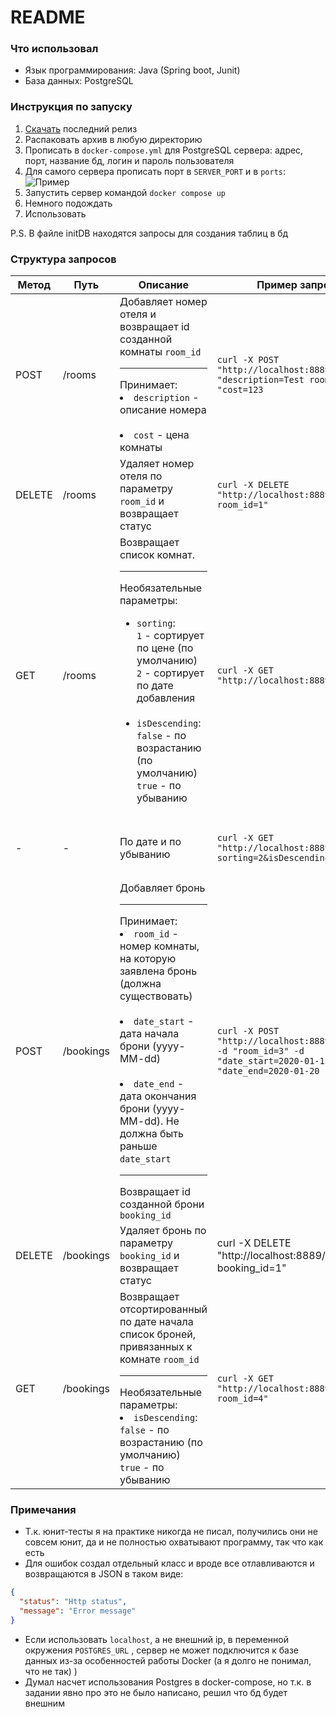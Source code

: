 # README

### Что использовал
- Язык программирования: Java (Spring boot, Junit)
- База данных: PostgreSQL

### Инструкция по запуску
1. [Скачать](https://github.com/MartellX/avito-tech-task/releases/latest) последний релиз
2. Распаковать архив в любую директорию
3. Прописать в `docker-compose.yml` для PostgreSQL сервера: адрес, порт, название бд, логин и пароль пользователя
4. Для самого сервера прописать порт в `SERVER_PORT` и в `ports`: ![Пример](https://i.imgur.com/apbbtE5.png)
5. Запустить сервер командой `docker compose up`
6. Немного подождать
7. Использовать

P.S. В файле initDB находятся запросы для создания таблиц в бд

### Структура запросов
Метод | Путь | Описание | Пример запроса | Пример ответа
------|------|----------|----------------|--------------
POST|/rooms|Добавляет номер отеля и возвращает id созданной комнаты `room_id` <br><hr> Принимает:<br><li>`description` - описание номера</li><br><li>`cost` - цена комнаты</li>| `curl -X POST "http://localhost:8889/rooms" -d "description=Test room" -d "cost=123`|``` {"room_id": 77}```|
DELETE|/rooms|Удаляет номер отеля по параметру `room_id` и возвращает статус| `curl -X DELETE "http://localhost:8889/rooms?room_id=1"` | ```{"status":"OK","message":"Deleted successfully"} ``` |
GET|/rooms|Возвращает список комнат.<br><hr> Необязательные параметры: <br><ul> <li>`sorting`: <br> `1` - сортирует по цене (по умолчанию) <br> `2` - сортирует по дате добавления</li><br> <li>`isDescending`: `false` - по возрастанию (по умолчанию) <br> `true` - по убыванию</li> </ul>| `curl -X GET "http://localhost:8889/rooms"` | ```[{"description":"Test 3","cost":100.0,"room_id":5},{"description":"Test 1","cost":254.0,"room_id":3},{"description":"Test 2","cost":1200.0,"room_id":4}] ```
-|-|По дате и по убыванию | `curl -X GET "http://localhost:8889/rooms?sorting=2&isDescending=true"`|```[{"description":"Test 3","cost":100.0,"room_id":5},{"description":"Test 2","cost":1200.0,"room_id":4},{"description":"Test 1","cost":254.0,"room_id":3}] ```
POST|/bookings|Добавляет бронь<br><hr>Принимает:<br><li>`room_id` - номер комнаты, на которую заявлена бронь (должна существовать)</li><br><li>`date_start` - дата начала брони (yyyy-MM-dd)</li><br><li>`date_end` - дата окончания брони (yyyy-MM-dd). Не должна быть раньше `date_start` </li><hr>Возвращает id созданной брони `booking_id`| `curl -X POST "http://localhost:8889/bookings" -d "room_id=3" -d "date_start=2020-01-15" -d "date_end=2020-01-20`|`{"booking_id":2}`
DELETE|/bookings|Удаляет бронь по параметру `booking_id` и возвращает статус| curl -X DELETE "http://localhost:8889/?booking_id=1"| `{"status":"OK","message":"Deleted successfully"}`
GET|/bookings|Возвращает отсортированный по дате начала список броней, привязанных к комнате `room_id` <hr>Необязательные параметры: <li>`isDescending`: `false` - по возрастанию (по умолчанию) <br> `true` - по убыванию</li> | `curl -X GET "http://localhost:8889/bookings?room_id=4"`|`[{"booking_id":5,"date_start":"2021-01-11","date_end":"2021-01-24"},{"booking_id":3,"date_start":"2021-01-14","date_end":"2021-01-19"},{"booking_id":4,"date_start":"2021-01-17","date_end":"2021-01-19"}]`

### Примечания

- Т.к. юнит-тесты я на практике никогда не писал, получились они не совсем юнит, да и не полностью охватывают программу, так что как есть
- Для ошибок создал отдельный класс и вроде все отлавливаются и возвращаются в JSON в таком виде:
```json
{
  "status": "Http status",
  "message": "Error message"
}
```
- Если использовать `localhost`, а не внешний ip, в переменной окружения `POSTGRES_URL` , сервер не может подключится к базе данных из-за особенностей работы Docker (а я долго не понимал, что не так) )
- Думал насчет использования Postgres в docker-compose, но т.к. в задании явно про это не было написано, решил что бд будет внешним
